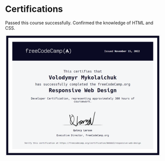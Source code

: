 # Certifications

Passed this course successfully. Confirmed the knowledge of HTML and CSS. 

![Сертифікат](https://github.com/Webbb3/freeCodeCamp/raw/main/image.png)